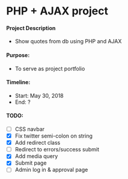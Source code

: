 # PHP + AJAX project

#### Project Description
- Show quotes from db using PHP and AJAX

#### Purpose:
- To serve as project portfolio

#### Timeline:
- Start: May 30, 2018
- End: ?

#### TODO:
- [ ] CSS navbar
- [x] Fix twitter semi-colon on string
- [x] Add redirect class
- [ ] Redirect to errors/success submit
- [x] Add media query
- [x] Submit page
- [ ] Admin log in & approval page
